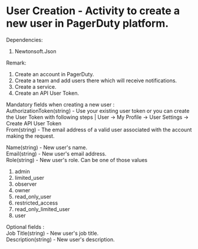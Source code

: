 ﻿# User Creation - Activity to create a new user in PagerDuty platform.

Dependencies:
1. Newtonsoft.Json

Remark:
1. Create an account in PagerDuty.
2. Create a team and add users there which will receive notifications.
3. Create a service.
4. Create an API User Token.

Mandatory fields when creating a new user :<br />
AuthorizationToken(string) - Use your existing user token or you can create the User Token with following steps | User -> My Profile -> User Settings -> Create API User Token<br />
From(string) - The email address of a valid user associated with the account making the request.<br />

Name(string) - New user's name.<br />
Email(string) - New user's email address.<br />
Role(string) - New user's role. Can be one of those values <br />
1. admin
2. limited_user
3. observer
4. owner
5. read_only_user
6. restricted_access
7. read_only_limited_user
8. user

Optional fields : <br />
Job Title(string) - New user's job title.<br />
Description(string) - New user's description.<br />
 